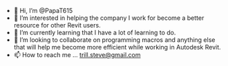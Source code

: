 - 👋 Hi, I’m @PapaT615
- 👀 I’m interested in helping the company I work for become a better resource for other Revit users.
- 🌱 I’m currently learning that I have a lot of learning to do.
- 💞️ I’m looking to collaborate on programming macros and anything else that will help me become more efficient while working in Autodesk Revit.
- 📫 How to reach me ... trill.steve@gmail.com

<!---
PapaT615/PapaT615 is a ✨ special ✨ repository because its `README.md` (this file) appears on your GitHub profile.
You can click the Preview link to take a look at your changes.
--->
